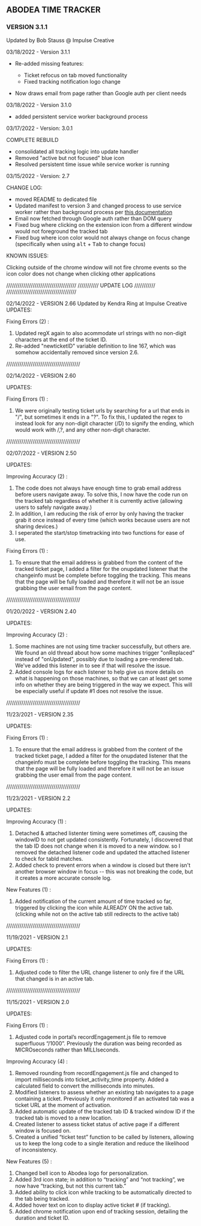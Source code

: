 ## ABODEA TIME TRACKER
### VERSION 3.1.1
Updated by Bob Stauss @ Impulse Creative

03/18/2022 - Version 3.1.1

* Re-added missing features:
  * Ticket refocus on tab moved functionality
  * Fixed tracking notification logo change
  
* Now draws email from page rather than Google auth per client needs

03/18/2022 - Version 3.1.0

* added persistent service worker background process

03/17/2022 - Version: 3.0.1

COMPLETE REBUILD

* consolidated all tracking logic into update handler
* Removed "active but not focused" blue icon
* Resolved persistent time issue while service worker is running

03/15/2022 - Version: 2.7


CHANGE LOG:
* moved README to dedicated file
* Updated manifest to version 3 and changed process to use service worker rather than background process per [this documentation](https://developer.chrome.com/docs/extensions/mv3/intro/mv3-migration/)
* Email now fetched through Google auth rather than DOM query
* Fixed bug where clicking on the extension icon from a different window would not foreground the tracked tab
* Fixed bug where icon color would not always change on focus change (specifically when using <kbd>alt</kbd> + <kbd>Tab</kbd> to change focus)

KNOWN ISSUES:

Clicking outside of the chrome window will not fire chrome events so the icon color does not change when clicking other applications

/////////////////////////////////////
///////////   UPDATE LOG  ///////////
/////////////////////////////////////

02/14/2022 - VERSION 2.66
Updated by Kendra Ring at Impulse Creative
UPDATES:

Fixing Errors (2) :
1. Updated regX again to also acommodate url strings with no non-digit characters at the end of the ticket ID.
2. Re-added "newticketID" variable definition to line 167, which was somehow accidentally removed since version 2.6.

///////////////////////////////////////


02/14/2022 - VERSION 2.60

UPDATES:

Fixing Errors (1) :
1. We were originally testing ticket urls by searching for a url that ends in "/", but sometimes it ends in a "?". To fix this,
I updated the regex to instead look for any non-digit character (/D) to signify the ending, which would work with /,?, and any other
non-digit character.

///////////////////////////////////////


02/07/2022 - VERSION 2.50

UPDATES:

Improving Accuracy (2) :
1. The code does not always have enough time to grab email address before users navigate away. To solve this, I now have the code run on the tracked tab 
  regardless of whether it is currently active (allowing users to safely navigate away.) 
2. In addition, I am reducing the risk of error by only having the tracker grab it once instead of every time (which works because users are not sharing devices.)
3. I seperated the start/stop timetracking into two functions for ease of use.

Fixing Errors (1) :
1. To ensure that the email address is grabbed from the content of the tracked ticket page, I added a filter for the onupdated listener that the changeinfo must be complete before toggling the tracking.
  This means that the page will be fully loaded and therefore it will not be an issue grabbing the user email from the page content.

///////////////////////////////////////



01/20/2022 - VERSION 2.40

UPDATES:

Improving Accuracy (2) :
1. Some machines are not using time tracker successfully, but others are. We found an old thread about how some machines trigger "onReplaced" instead of "onUpdated", 
  possibly due to loading a pre-rendered tab. We've added this listener in to see if that will resolve the issue.
2. Added console logs for each listener to help give us more details on what is happening on those machines, so that we can at least get some info on whether they are being triggered
  in the way we expect. This will be especially useful if update #1 does not resolve the issue.

///////////////////////////////////////


11/23/2021 - VERSION 2.35

UPDATES:

Fixing Errors (1) :
1. To ensure that the email address is grabbed from the content of the tracked ticket page, I added a filter for the onupdated listener that the changeinfo must be complete before toggling the tracking.
  This means that the page will be fully loaded and therefore it will not be an issue grabbing the user email from the page content.

///////////////////////////////////////

11/23/2021 - VERSION 2.2

UPDATES:

Improving Accuracy (1) :
1. Detached & attached listenter timing were sometimes off, causing the windowID to not get updated consistently. Fortunately, I discovered that the tab ID does not change when 
  it is moved to a new window. so I removed the detached listener code and updated the attached listener to check for tabId matches.
2. Added check to prevent errors when a window is closed but there isn't another browser window in focus -- this was not breaking the code, but it creates a more accurate console log.

New Features (1) :
1. Added notification of the current amount of time tracked so far, triggered by clicking the icon while ALREADY ON the active tab. (clicking while not on the active tab still redirects to the active tab)


///////////////////////////////////////

11/19/2021 - VERSION 2.1
 
UPDATES:

Fixing Errors (1) :
1. Adjusted code to filter the URL change listener to only fire if the URL that changed is in an active tab.


///////////////////////////////////////

11/15/2021 - VERSION 2.0

UPDATES:

Fixing Errors (1) :
1. Adjusted code in portal’s recordEngagement.js file to remove superfluous “/1000”. Previously the duration was being recorded as MICROseconds rather than MILLIseconds.

Improving Accuracy (4) :
1. Removed rounding from recordEngagement.js file and changed to import milliseconds into ticket_activity_time property. Added a calculated field to convert the milliseconds into minutes.
2. Modified listeners to assess whether an existing tab navigates to a page containing a ticket. Previously it only monitored if an activated tab was a ticket URL at the moment of activation.
3. Added automatic update of the tracked tab ID & tracked window ID if the tracked tab is moved to a new location.
4. Created listener to assess ticket status of active page if a different window is focused on.
5. Created a unified “ticket test” function to be called by listeners, allowing us to keep the long code to a single iteration and reduce the likelihood of inconsistency.

New Features (5) :
1. Changed bell icon to Abodea logo for personalization.
2. Added 3rd icon state; in addition to “tracking” and “not tracking”, we now have “tracking, but not this current tab.”
3. Added ability to click icon while tracking to be automatically directed to the tab being tracked.
4. Added hover text on icon to display active ticket # (if tracking).
5. Added chrome notification upon end of tracking session, detailing the duration and ticket ID.
